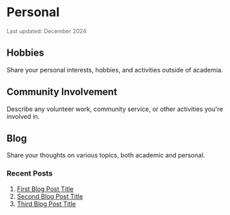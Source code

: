 <div class="page-title">
  <h1>Personal</h1>
  <p style="font-size: 0.9em; color: #666; margin-top: 5px;">Last updated: December 2024</p>
</div>

## Hobbies
Share your personal interests, hobbies, and activities outside of academia.

## Community Involvement
Describe any volunteer work, community service, or other activities you're involved in.

## Blog
Share your thoughts on various topics, both academic and personal.

### Recent Posts
1. [First Blog Post Title](#)
2. [Second Blog Post Title](#)
3. [Third Blog Post Title](#) 